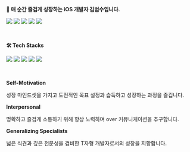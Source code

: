 **👋 매 순간 즐겁게 성장하는 iOS 개발자 김범수입니다.**
<p>
<a href="https://exclusive-golf-d92.notion.site/109691a59ed24872ac52123e5215d672" target="_blank" rel="noopener"><img src="https://img.shields.io/badge/-Resume-black?logo=notion&logoColor=white?style=flat"/></a>
  <a href="https://exclusive-golf-d92.notion.site/9161b2ad364b46afb7bb04e4a1ffd12c?v=16b382460b534791892e323730427c3f" target="_blank"><img src="https://img.shields.io/badge/-Blog-green?logo=notion&logoColor=black?style=flat"/></a>
  <a href="https://www.linkedin.com/in/%EB%B2%94%EC%88%98-%EA%B9%80-66012b23a/" target="_blank"><img src="https://img.shields.io/badge/LinkedIn-0A66C2?style=flat-square&logo=Linkedin&logoColor=white"/></a>
  <a href="https://www.instagram.com/bumssooooo/" target="_blank"><img src="https://img.shields.io/badge/Instagram-E4405F?style=flat-square&logo=Instagram&logoColor=white"/></a>
  <a href="mailto:bsbs7605@gmail.com" target="_blank"><img src="https://img.shields.io/badge/Gmail-EA4335?style=flat-square&logo=Gmail&logoColor=white"/></a>
</p>

<br/>

**🛠 Tech Stacks**
<p>
<img src="https://img.shields.io/badge/iOS-000000?style=flat-square&logo=iOS&logoColor=white"/></a>
<img src="https://img.shields.io/badge/Swift-F05138?style=flat-square&logo=Swift&logoColor=white"/></a>
<img src="https://img.shields.io/badge/ReactiveX-B7178C?style=flat-square&logo=ReactiveX&logoColor=white"/></a>
<img src="https://img.shields.io/badge/Xcode-147EFB?style=flat-square&logo=Xcode&logoColor=white"/></a>
<img src="https://img.shields.io/badge/Figma-F24E1E?style=flat-square&logo=Figma&logoColor=white"/></a>
</p>

<br/>

**Self-Motivation**

성장 마인드셋을 가지고 도전적인 목표 설정과 습득하고 성장하는 과정을 즐깁니다.

**Interpersonal**

명확하고 즐겁게 소통하기 위해 항상 노력하며 over 커뮤니케이션을 추구합니다.

**Generalizing Specialists**

넓은 식견과 깊은 전문성을 겸비한 T자형 개발자로서의 성장을 지향합니다.
